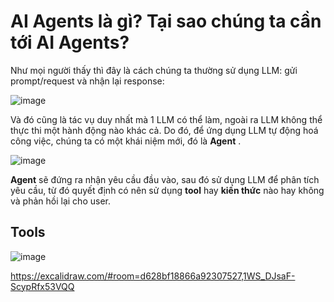 # AI Agents là gì? Tại sao chúng ta cần tới AI Agents?

Như mọi người thấy thì đây là cách chúng ta thường sử dụng LLM: gửi prompt/request và nhận lại response:

![image](https://github.com/user-attachments/assets/f96d33fd-a6b0-4b95-a0a6-06422fc96745)

Và đó cũng là tác vụ duy nhất mà 1 LLM có thể làm, ngoài ra LLM không thể thực thi một hành động nào khác cả. Do đó, để ứng dụng LLM tự động hoá công việc, chúng ta có một khái niệm mới, đó là **Agent** .

![image](https://github.com/user-attachments/assets/482e8cae-ed2a-4060-a3ac-11ceb7eb7787)

**Agent** sẽ đứng ra nhận yêu cầu đầu vào, sau đó sử dụng LLM để phân tích yêu cầu, từ đó quyết định có nên sử dụng **tool** hay **kiến thức** nào hay không và phản hồi lại cho user. 

## Tools

![image](https://github.com/user-attachments/assets/646f77d0-c08f-4b68-87a7-aec7f6e19e63)

https://excalidraw.com/#room=d628bf18866a92307527,1WS_DJsaF-ScypRfx53VQQ 
